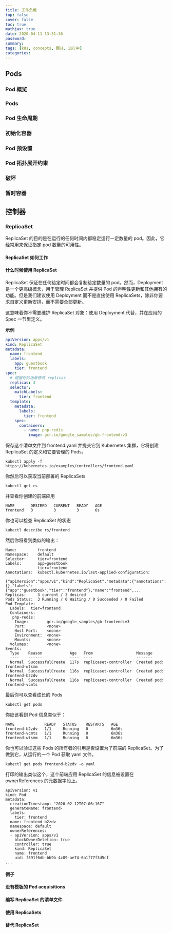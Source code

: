 ```yaml
---
title: 工作负载
top: false
cover: false
toc: true
mathjax: true
date: 2020-04-11 13:31:36
password:
summary:
tags: [k8s, concepts, 翻译, 进行中]
categories:
---
```


## Pods

### Pod 概览

### Pods

### Pod 生命周期

### 初始化容器

### Pod 预设置

### Pod 拓扑展开约束

### 破坏

### 暂时容器

## 控制器

### ReplicaSet

ReplicaSet 的目的是在运行的任何时间内都稳定运行一定数量的 pod。因此，它经常用来保证指定 pod 数量的可用性。

#### ReplicaSet 如何工作

#### 什么时候使用 ReplicaSet

ReplicaSet 保证在任何给定时间都会复制给定数量的 pod。然而，Deployment 是一个更高级概念，用于管理 ReplicaSet 并提供 Pod 的声明性更新和其他拥有的功能。但是我们建议使用 Deployment 而不是直接使用 ReplicaSets，除非你要求自定义更新安排，而不需要全部更新。

这意味着你不需要维护 ReplicaSet 对象：使用 Deployment 代替，并在应用的 Spec 一节里定义。

**示例**

```yaml
apiVersion: apps/v1
kind: ReplicaSet
metadata:
  name: frontend
  labels:
    app: guestbook
    tier: frontend
spec:
  # 根据你的场景修改 replicas
  replicas: 3
  selector:
    matchLabels:
      tier: frontend
  template:
    metadata:
      labels:
        tier: frontend
    spec:
      containers:
        - name: php-redis
          image: gcr.io/google_samples/gb-frontend:v3
```

保存这个清单文件到 frontend.yaml 并提交它到 Kubernetes 集群，它将创建 ReplicaSet 的定义和它要管理的 Pods。

```shell
kubectl apply -f https://kubernetes.io/examples/controllers/frontend.yaml
```

你然后可以获取当前部署的 ReplicaSets

```shell
kubectl get rs
```

并查看你创建的前端应用

```
NAME       DESIRED   CURRENT   READY   AGE
frontend   3         3         3       6s
```

你也可以检查 ReplicaSet 的状态

```shell
kubectl describe rs/frontend
```

然后你将看到类似的输出：

```
Name:         frontend
Namespace:    default
Selector:     tier=frontend
Labels:       app=guestbook
              tier=frontend
Annotations:  kubectl.kubernetes.io/last-applied-configuration:
                {"apiVersion":"apps/v1","kind":"ReplicaSet","metadata":{"annotations":{},"labels":{"app":"guestbook","tier":"frontend"},"name":"frontend",...
Replicas:     3 current / 3 desired
Pods Status:  3 Running / 0 Waiting / 0 Succeeded / 0 Failed
Pod Template:
  Labels:  tier=frontend
  Containers:
   php-redis:
    Image:        gcr.io/google_samples/gb-frontend:v3
    Port:         <none>
    Host Port:    <none>
    Environment:  <none>
    Mounts:       <none>
  Volumes:        <none>
Events:
  Type    Reason            Age   From                   Message
  ----    ------            ----  ----                   -------
  Normal  SuccessfulCreate  117s  replicaset-controller  Created pod: frontend-wtsmm
  Normal  SuccessfulCreate  116s  replicaset-controller  Created pod: frontend-b2zdv
  Normal  SuccessfulCreate  116s  replicaset-controller  Created pod: frontend-vcmts
```

最后你可以查看成长的 Pods

```shell
kubectl get pods
```

你应该看到 Pod 信息类似于：

```
NAME             READY   STATUS    RESTARTS   AGE
frontend-b2zdv   1/1     Running   0          6m36s
frontend-vcmts   1/1     Running   0          6m36s
frontend-wtsmm   1/1     Running   0          6m36s
```

你也可以验证这些 Pods 的所有者的引用是否设置为了前端的 ReplicaSet。为了做到它，从运行的一个 Pod 获取 yaml 文件。

```shell
kubectl get pods frontend-b2zdv -o yaml
```

打印的输出类似这个，这个前端应用 ReplicaSet 的信息被设置在 ownerReferences 的元数据字段上。

```
apiVersion: v1
kind: Pod
metadata:
  creationTimestamp: "2020-02-12T07:06:16Z"
  generateName: frontend-
  labels:
    tier: frontend
  name: frontend-b2zdv
  namespace: default
  ownerReferences:
  - apiVersion: apps/v1
    blockOwnerDeletion: true
    controller: true
    kind: ReplicaSet
    name: frontend
    uid: f391f6db-bb9b-4c09-ae74-6a1f77f3d5cf
...
```

#### 例子

#### 没有模板的 Pod acquisitions

#### 编写 ReplicaSet 的清单文件

#### 使用 ReplicaSets

#### 替代 ReplicaSet
